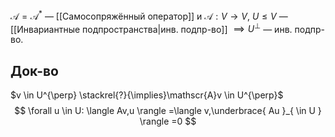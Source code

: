 $\mathscr{A}=\mathscr{A}^{*}$ — [[Самосопряжённый оператор]] и $\mathscr{A}:V\to V,\ U\leq V$ — [[Инвариантные подпространства|инв. подпр-во]] $\implies U^{\perp}$ — инв. подпр-во.
## Док-во

$v \in U^{\perp} \stackrel{?}{\implies}\mathscr{A}v \in U^{\perp}$
$$
\forall u \in U: \langle Av,u \rangle =\langle v,\underbrace{ Au }_{ \in U } \rangle =0
$$
